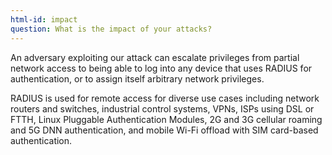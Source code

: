 ```yaml
---
html-id: impact
question: What is the impact of your attacks?
---
```


An adversary exploiting our attack can escalate privileges from partial network access to being able to log into any device that uses RADIUS for authentication, or to assign itself arbitrary network privileges.

RADIUS is used for remote access for diverse use cases including network routers and switches, industrial control systems, VPNs, ISPs using DSL or FTTH, Linux Pluggable Authentication Modules, 2G and 3G cellular roaming and 5G DNN authentication, and mobile Wi-Fi offload with SIM card-based authentication.